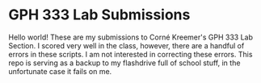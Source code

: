 # GPH 333 Lab Submissions

Hello world!
These are my submissions to Corné Kreemer's GPH 333 Lab Section. 
I scored very well in the class, however, there are a handful of errors in these scripts. I am not interested in correcting these errors.
This repo is serving as a backup to my flashdrive full of school stuff, in the unfortunate case it fails on me.
